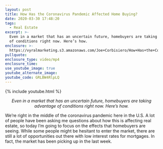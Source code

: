 ```yaml
---
layout: post
title: How Has the Coronavirus Pandemic Affected Home Buying?
date: 2020-03-30 17:48:20
tags:
  - Real Estate
excerpt: >-
  Even in a market that has an uncertain future, homebuyers are taking advantage
  of conditions right now. Here’s how.
enclosure: >-
  https://vyralmarketing.s3.amazonaws.com/Joe+Corbisiero/How+Has+the+Coronavirus+Pandemic+Affected+Home+Buying_.mp4
pullquote:
enclosure_type: video/mp4
enclosure_time:
use_youtube_image: true
youtube_alternate_image:
youtube_code: GRLBW4RlpLQ
---
```


{% include youtube.html %}
<p style="text-align: center;"><em>Even in a market that has an uncertain future, homebuyers are taking advantage of conditions right now. Here’s how.</em></p>

We’re right in the middle of the coronavirus pandemic here in the U.S. A lot of people have been asking me questions about how this is affecting real estate, so today I’m going to focus on the effects that homebuyers are seeing. While some people might be hesitant to enter the market, there are still a lot of opportunities out there with low interest rates for mortgages. In fact, the market has been picking up in the last week. 